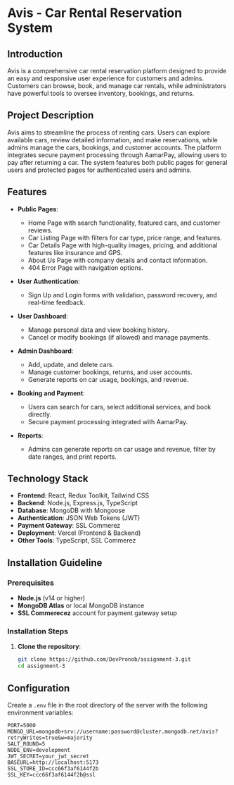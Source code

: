 # Avis - Car Rental Reservation System

## Introduction
Avis is a comprehensive car rental reservation platform designed to provide an easy and responsive user experience for customers and admins. Customers can browse, book, and manage car rentals, while administrators have powerful tools to oversee inventory, bookings, and returns.

## Project Description
Avis aims to streamline the process of renting cars. Users can explore available cars, review detailed information, and make reservations, while admins manage the cars, bookings, and customer accounts. The platform integrates secure payment processing through AamarPay, allowing users to pay after returning a car. The system features both public pages for general users and protected pages for authenticated users and admins.

## Features
- **Public Pages**:
  - Home Page with search functionality, featured cars, and customer reviews.
  - Car Listing Page with filters for car type, price range, and features.
  - Car Details Page with high-quality images, pricing, and additional features like insurance and GPS.
  - About Us Page with company details and contact information.
  - 404 Error Page with navigation options.

- **User Authentication**:
  - Sign Up and Login forms with validation, password recovery, and real-time feedback.

- **User Dashboard**:
  - Manage personal data and view booking history.
  - Cancel or modify bookings (if allowed) and manage payments.

- **Admin Dashboard**:
  - Add, update, and delete cars.
  - Manage customer bookings, returns, and user accounts.
  - Generate reports on car usage, bookings, and revenue.

- **Booking and Payment**:
  - Users can search for cars, select additional services, and book directly.
  - Secure payment processing integrated with AamarPay.

- **Reports**:
  - Admins can generate reports on car usage and revenue, filter by date ranges, and print reports.

## Technology Stack
- **Frontend**: React, Redux Toolkit, Tailwind CSS
- **Backend**: Node.js, Express.js, TypeScript
- **Database**: MongoDB with Mongoose
- **Authentication**: JSON Web Tokens (JWT)
- **Payment Gateway**: SSL Commerez
- **Deployment**: Vercel (Frontend & Backend)
- **Other Tools**: TypeScript, SSL Commerez

## Installation Guideline

### Prerequisites
- **Node.js** (v14 or higher)
- **MongoDB Atlas** or local MongoDB instance
- **SSL Commerecez** account for payment gateway setup

### Installation Steps

1. **Clone the repository**:
   ```bash
   git clone https://github.com/DevPronob/assignment-3.git
   cd assignment-3


## Configuration

Create a `.env` file in the root directory of the server with the following environment variables:

```env
PORT=5000
MONGO_URL=mongodb+srv://username:password@cluster.mongodb.net/avis?retryWrites=true&w=majority
SALT_ROUND=5
NODE_ENV=development
JWT_SECRET=your_jwt_secret
BASEURL=http://localhost:5173
SSL_STORE_ID=ccc66f3af6144f2b
SSL_KEY=ccc66f3af6144f2b@ssl


